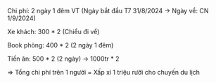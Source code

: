   

Chi phí: 2 ngày 1 đêm VT (Ngày bắt đầu T7 31/8/2024 → Ngày về: CN 1/9/2024)  
  
Xe khách: 300 * 2 (Chiều đi về)  

Book phòng: 400 * 2 (2 ngày 1 đêm)

Tiền ăn: 500 * 2 (2 ngày) → 1000tr * 2

⇒ Tổng chi phí trên 1 người = Xấp xỉ 1 triệu rưỡi cho chuyến du lịch